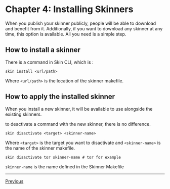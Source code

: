 # Chapter 4: Installing Skinners

When you publish your skinner publicly, people will be able to download and benefit from it. Additionally, if you want to download any skinner at any time, this option is available. All you need is a simple step.

## How to install a skinner

There is a command in Skin CLI, which is :

```Shell
skin install <url/path>
```

Where `<url/path>` is the location of the skinner makefile.

## How to apply the installed skinner

When you install a new skinner, it will be available to use alongside the existing skinners.

to deactivate a command with the new skinner, there is no difference.

```Shell
skin disactivate <target> <skinner-name>
```

Where `<target>` is the target you want to disactivate and `<skinner-name>` is the name of the skinner makefile.

```Shell
skin disactivate tor skinner-name # tor for example
```

`skinner-name` is the name defined in the Skinner Makefile

---

[Previous](./Chapter-03.md)